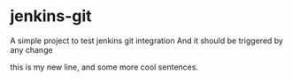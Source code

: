 # jenkins-git

A simple project to test jenkins git integration
And it should be triggered by any change


this is my new line, 
and some more cool sentences.
